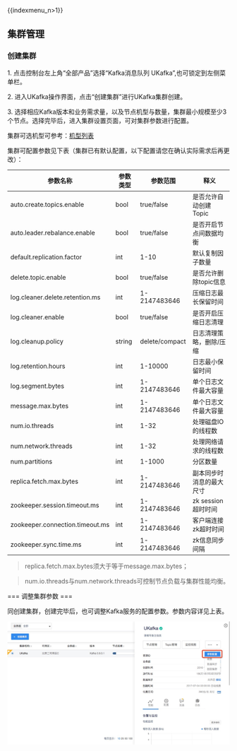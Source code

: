 {{indexmenu_n>1}}

## 集群管理

### 创建集群

1\. 点击控制台左上角“全部产品”选择“Kafka消息队列 UKafka”,也可锁定到左侧菜单栏。

2\. 进入UKafka操作界面，点击“创建集群”进行UKafka集群创建。

3\. 选择相应Kafka版本和业务需求量，以及节点机型与数量，集群最小规模至少3个节点。选择完毕后，进入集群设置页面，可对集群参数进行配置。

集群可选机型可参考：[机型列表](/analysis/ukafka/price)

集群可配置参数见下表（集群已有默认配置，以下配置请您在确认实际需求后再更改）：

| 参数名称                            | 参数类型   | 参数范围           | 释义             |
| ------------------------------- | ------ | -------------- | -------------- |
| auto.create.topics.enable       | bool   | true/false     | 是否允许自动创建Topic  |
| auto.leader.rebalance.enable    | bool   | true/false     | 是否开启节点间数据均衡    |
| default.replication.factor      | int    | 1-10           | 默认复制因子数量       |
| delete.topic.enable             | bool   | true/false     | 是否允许删除topic信息  |
| log.cleaner.delete.retention.ms | int    | 1-2147483646   | 压缩日志最长保留时间     |
| log.cleaner.enable              | bool   | true/false     | 是否开启压缩日志清理     |
| log.cleanup.policy              | string | delete/compact | 日志清理策略，删除/压缩   |
| log.retention.hours             | int    | 1-10000        | 日志最小保留时间       |
| log.segment.bytes               | int    | 1-2147483646   | 单个日志文件最大容量     |
| message.max.bytes               | int    | 1-2147483646   | 单个日志文件最大容量     |
| num.io.threads                  | int    | 1-32           | 处理磁盘IO的线程数     |
| num.network.threads             | int    | 1-32           | 处理网络请求的线程数     |
| num.partitions                  | int    | 1-1000         | 分区数量           |
| replica.fetch.max.bytes         | int    | 1-2147483646   | 副本同步时消息的最大尺寸   |
| zookeeper.session.timeout.ms    | int    | 1-2147483646   | zk session超时时间 |
| zookeeper.connection.timeout.ms | int    | 1-2147483646   | 客户端连接zk超时时间    |
| zookeeper.sync.time.ms          | int    | 1-2147483646   | zk信息同步间隔       |

> replica.fetch.max.bytes须大于等于message.max.bytes；

> num.io.threads与num.network.threads可控制节点负载与集群性能均衡。

=== 调整集群参数 ===

同创建集群，创建完毕后，也可调整Kafka服务的配置参数。参数内容详见上表。

![](/images/ukafka-02-01.jpg)

